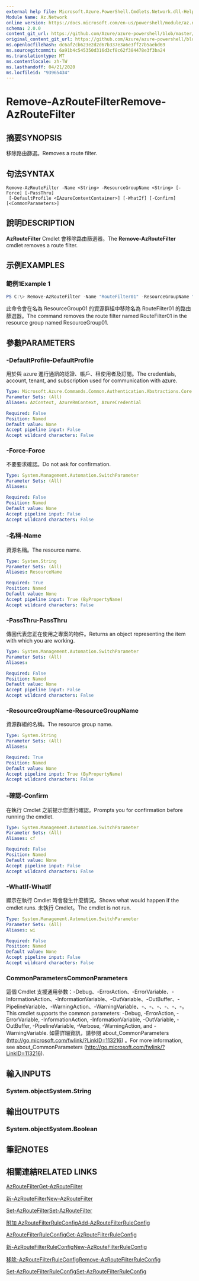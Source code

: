 ```yaml
---
external help file: Microsoft.Azure.PowerShell.Cmdlets.Network.dll-Help.xml
Module Name: Az.Network
online version: https://docs.microsoft.com/en-us/powershell/module/az.network/remove-azroutefilter
schema: 2.0.0
content_git_url: https://github.com/Azure/azure-powershell/blob/master/src/Network/Network/help/Remove-AzRouteFilter.md
original_content_git_url: https://github.com/Azure/azure-powershell/blob/master/src/Network/Network/help/Remove-AzRouteFilter.md
ms.openlocfilehash: dc6af2cb623e2d2d67b337e3a6e3ff27b5aebd69
ms.sourcegitcommit: 6a91b4c545350d316d3cf8c62f384478e3f3ba24
ms.translationtype: MT
ms.contentlocale: zh-TW
ms.lasthandoff: 04/21/2020
ms.locfileid: "93965434"
---
```

# <span data-ttu-id="21c9f-101">Remove-AzRouteFilter</span><span class="sxs-lookup"><span data-stu-id="21c9f-101">Remove-AzRouteFilter</span></span>

## <span data-ttu-id="21c9f-102">摘要</span><span class="sxs-lookup"><span data-stu-id="21c9f-102">SYNOPSIS</span></span>
<span data-ttu-id="21c9f-103">移除路由篩選。</span><span class="sxs-lookup"><span data-stu-id="21c9f-103">Removes a route filter.</span></span>

## <span data-ttu-id="21c9f-104">句法</span><span class="sxs-lookup"><span data-stu-id="21c9f-104">SYNTAX</span></span>

```
Remove-AzRouteFilter -Name <String> -ResourceGroupName <String> [-Force] [-PassThru]
 [-DefaultProfile <IAzureContextContainer>] [-WhatIf] [-Confirm] [<CommonParameters>]
```

## <span data-ttu-id="21c9f-105">說明</span><span class="sxs-lookup"><span data-stu-id="21c9f-105">DESCRIPTION</span></span>
<span data-ttu-id="21c9f-106">**AzRouteFilter** Cmdlet 會移除路由篩選器。</span><span class="sxs-lookup"><span data-stu-id="21c9f-106">The **Remove-AzRouteFilter** cmdlet removes a route filter.</span></span>

## <span data-ttu-id="21c9f-107">示例</span><span class="sxs-lookup"><span data-stu-id="21c9f-107">EXAMPLES</span></span>

### <span data-ttu-id="21c9f-108">範例1</span><span class="sxs-lookup"><span data-stu-id="21c9f-108">Example 1</span></span>
```powershell
PS C:\> Remove-AzRouteFilter -Name "RouteFilter01" -ResourceGroupName "ResourceGroup01"
```

<span data-ttu-id="21c9f-109">此命令會在名為 ResourceGroup01 的資源群組中移除名為 RouteFilter01 的路由篩選器。</span><span class="sxs-lookup"><span data-stu-id="21c9f-109">The command removes the route filter named RouteFilter01 in the resource group named ResourceGroup01.</span></span>

## <span data-ttu-id="21c9f-110">參數</span><span class="sxs-lookup"><span data-stu-id="21c9f-110">PARAMETERS</span></span>

### <span data-ttu-id="21c9f-111">-DefaultProfile</span><span class="sxs-lookup"><span data-stu-id="21c9f-111">-DefaultProfile</span></span>
<span data-ttu-id="21c9f-112">用於與 azure 進行通訊的認證、帳戶、租使用者及訂閱。</span><span class="sxs-lookup"><span data-stu-id="21c9f-112">The credentials, account, tenant, and subscription used for communication with azure.</span></span>

```yaml
Type: Microsoft.Azure.Commands.Common.Authentication.Abstractions.Core.IAzureContextContainer
Parameter Sets: (All)
Aliases: AzContext, AzureRmContext, AzureCredential

Required: False
Position: Named
Default value: None
Accept pipeline input: False
Accept wildcard characters: False
```

### <span data-ttu-id="21c9f-113">-Force</span><span class="sxs-lookup"><span data-stu-id="21c9f-113">-Force</span></span>
<span data-ttu-id="21c9f-114">不要要求確認。</span><span class="sxs-lookup"><span data-stu-id="21c9f-114">Do not ask for confirmation.</span></span>

```yaml
Type: System.Management.Automation.SwitchParameter
Parameter Sets: (All)
Aliases:

Required: False
Position: Named
Default value: None
Accept pipeline input: False
Accept wildcard characters: False
```

### <span data-ttu-id="21c9f-115">-名稱</span><span class="sxs-lookup"><span data-stu-id="21c9f-115">-Name</span></span>
<span data-ttu-id="21c9f-116">資源名稱。</span><span class="sxs-lookup"><span data-stu-id="21c9f-116">The resource name.</span></span>

```yaml
Type: System.String
Parameter Sets: (All)
Aliases: ResourceName

Required: True
Position: Named
Default value: None
Accept pipeline input: True (ByPropertyName)
Accept wildcard characters: False
```

### <span data-ttu-id="21c9f-117">-PassThru</span><span class="sxs-lookup"><span data-stu-id="21c9f-117">-PassThru</span></span>
<span data-ttu-id="21c9f-118">傳回代表您正在使用之專案的物件。</span><span class="sxs-lookup"><span data-stu-id="21c9f-118">Returns an object representing the item with which you are working.</span></span>

```yaml
Type: System.Management.Automation.SwitchParameter
Parameter Sets: (All)
Aliases:

Required: False
Position: Named
Default value: None
Accept pipeline input: False
Accept wildcard characters: False
```

### <span data-ttu-id="21c9f-119">-ResourceGroupName</span><span class="sxs-lookup"><span data-stu-id="21c9f-119">-ResourceGroupName</span></span>
<span data-ttu-id="21c9f-120">資源群組的名稱。</span><span class="sxs-lookup"><span data-stu-id="21c9f-120">The resource group name.</span></span>

```yaml
Type: System.String
Parameter Sets: (All)
Aliases:

Required: True
Position: Named
Default value: None
Accept pipeline input: True (ByPropertyName)
Accept wildcard characters: False
```

### <span data-ttu-id="21c9f-121">-確認</span><span class="sxs-lookup"><span data-stu-id="21c9f-121">-Confirm</span></span>
<span data-ttu-id="21c9f-122">在執行 Cmdlet 之前提示您進行確認。</span><span class="sxs-lookup"><span data-stu-id="21c9f-122">Prompts you for confirmation before running the cmdlet.</span></span>

```yaml
Type: System.Management.Automation.SwitchParameter
Parameter Sets: (All)
Aliases: cf

Required: False
Position: Named
Default value: None
Accept pipeline input: False
Accept wildcard characters: False
```

### <span data-ttu-id="21c9f-123">-WhatIf</span><span class="sxs-lookup"><span data-stu-id="21c9f-123">-WhatIf</span></span>
<span data-ttu-id="21c9f-124">顯示在執行 Cmdlet 時會發生什麼情況。</span><span class="sxs-lookup"><span data-stu-id="21c9f-124">Shows what would happen if the cmdlet runs.</span></span>
<span data-ttu-id="21c9f-125">未執行 Cmdlet。</span><span class="sxs-lookup"><span data-stu-id="21c9f-125">The cmdlet is not run.</span></span>

```yaml
Type: System.Management.Automation.SwitchParameter
Parameter Sets: (All)
Aliases: wi

Required: False
Position: Named
Default value: None
Accept pipeline input: False
Accept wildcard characters: False
```

### <span data-ttu-id="21c9f-126">CommonParameters</span><span class="sxs-lookup"><span data-stu-id="21c9f-126">CommonParameters</span></span>
<span data-ttu-id="21c9f-127">這個 Cmdlet 支援通用參數：-Debug、-ErrorAction、-ErrorVariable、-InformationAction、-InformationVariable、-OutVariable、-OutBuffer、-PipelineVariable、-WarningAction、-WarningVariable、-、-、-、-、-、-。</span><span class="sxs-lookup"><span data-stu-id="21c9f-127">This cmdlet supports the common parameters: -Debug, -ErrorAction, -ErrorVariable, -InformationAction, -InformationVariable, -OutVariable, -OutBuffer, -PipelineVariable, -Verbose, -WarningAction, and -WarningVariable.</span></span> <span data-ttu-id="21c9f-128">如需詳細資訊，請參閱 about_CommonParameters (http://go.microsoft.com/fwlink/?LinkID=113216) 。</span><span class="sxs-lookup"><span data-stu-id="21c9f-128">For more information, see about_CommonParameters (http://go.microsoft.com/fwlink/?LinkID=113216).</span></span>

## <span data-ttu-id="21c9f-129">輸入</span><span class="sxs-lookup"><span data-stu-id="21c9f-129">INPUTS</span></span>

### <span data-ttu-id="21c9f-130">System.object</span><span class="sxs-lookup"><span data-stu-id="21c9f-130">System.String</span></span>

## <span data-ttu-id="21c9f-131">輸出</span><span class="sxs-lookup"><span data-stu-id="21c9f-131">OUTPUTS</span></span>

### <span data-ttu-id="21c9f-132">System.object</span><span class="sxs-lookup"><span data-stu-id="21c9f-132">System.Boolean</span></span>

## <span data-ttu-id="21c9f-133">筆記</span><span class="sxs-lookup"><span data-stu-id="21c9f-133">NOTES</span></span>

## <span data-ttu-id="21c9f-134">相關連結</span><span class="sxs-lookup"><span data-stu-id="21c9f-134">RELATED LINKS</span></span>

[<span data-ttu-id="21c9f-135">AzRouteFilter</span><span class="sxs-lookup"><span data-stu-id="21c9f-135">Get-AzRouteFilter</span></span>](./Get-AzRouteFilter.md)

[<span data-ttu-id="21c9f-136">新-AzRouteFilter</span><span class="sxs-lookup"><span data-stu-id="21c9f-136">New-AzRouteFilter</span></span>](./New-AzRouteFilter.md)

[<span data-ttu-id="21c9f-137">Set-AzRouteFilter</span><span class="sxs-lookup"><span data-stu-id="21c9f-137">Set-AzRouteFilter</span></span>](./Set-AzRouteFilter.md)

[<span data-ttu-id="21c9f-138">附加 AzRouteFilterRuleConfig</span><span class="sxs-lookup"><span data-stu-id="21c9f-138">Add-AzRouteFilterRuleConfig</span></span>](./Add-AzRouteFilterRuleConfig.md)

[<span data-ttu-id="21c9f-139">AzRouteFilterRuleConfig</span><span class="sxs-lookup"><span data-stu-id="21c9f-139">Get-AzRouteFilterRuleConfig</span></span>](./Get-AzRouteFilterRuleConfig.md)

[<span data-ttu-id="21c9f-140">新-AzRouteFilterRuleConfig</span><span class="sxs-lookup"><span data-stu-id="21c9f-140">New-AzRouteFilterRuleConfig</span></span>](./New-AzRouteFilterRuleConfig.md)

[<span data-ttu-id="21c9f-141">移除-AzRouteFilterRuleConfig</span><span class="sxs-lookup"><span data-stu-id="21c9f-141">Remove-AzRouteFilterRuleConfig</span></span>](./Remove-AzRouteFilterRuleConfig.md)

[<span data-ttu-id="21c9f-142">Set-AzRouteFilterRuleConfig</span><span class="sxs-lookup"><span data-stu-id="21c9f-142">Set-AzRouteFilterRuleConfig</span></span>](./Set-AzRouteFilterRuleConfig.md)
